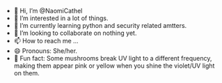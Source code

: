 - 👋 Hi, I’m @NaomiCathel
- 👀 I’m interested in a lot of things.
- 🌱 I’m currently learning python and security related amtters.
- 💞️ I’m looking to collaborate on nothing yet.
- 📫 How to reach me ...
- 😄 Pronouns: She/her.
- 🍄 Fun fact: Some mushrooms break UV light to a different frequency, making them appear pink or yellow when you shine the violet/UV light on them.

<!---
NaomiCathel/NaomiCathel is a ✨ special ✨ repository because its `README.md` (this file) appears on your GitHub profile.
You can click the Preview link to take a look at your changes.
--->
